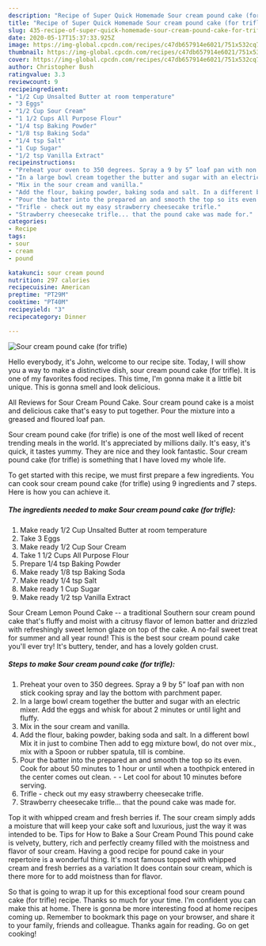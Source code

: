 ```yaml
---
description: "Recipe of Super Quick Homemade Sour cream pound cake (for trifle)"
title: "Recipe of Super Quick Homemade Sour cream pound cake (for trifle)"
slug: 435-recipe-of-super-quick-homemade-sour-cream-pound-cake-for-trifle
date: 2020-05-17T15:37:33.925Z
image: https://img-global.cpcdn.com/recipes/c47db657914e6021/751x532cq70/sour-cream-pound-cake-for-trifle-recipe-main-photo.jpg
thumbnail: https://img-global.cpcdn.com/recipes/c47db657914e6021/751x532cq70/sour-cream-pound-cake-for-trifle-recipe-main-photo.jpg
cover: https://img-global.cpcdn.com/recipes/c47db657914e6021/751x532cq70/sour-cream-pound-cake-for-trifle-recipe-main-photo.jpg
author: Christopher Bush
ratingvalue: 3.3
reviewcount: 9
recipeingredient:
- "1/2 Cup Unsalted Butter at room temperature"
- "3 Eggs"
- "1/2 Cup Sour Cream"
- "1 1/2 Cups All Purpose Flour"
- "1/4 tsp Baking Powder"
- "1/8 tsp Baking Soda"
- "1/4 tsp Salt"
- "1 Cup Sugar"
- "1/2 tsp Vanilla Extract"
recipeinstructions:
- "Preheat your oven to 350 degrees. Spray a 9 by 5” loaf pan with non stick cooking spray and lay the bottom with parchment paper."
- "In a large bowl cream together the butter and sugar with an electric mixer. Add the eggs and whisk for about 2 minutes or until light and fluffy."
- "Mix in the sour cream and vanilla."
- "Add the flour, baking powder, baking soda and salt. In a different bowl Mix it in just to combine Then add to egg mixture bowl, do not over mix., mix with a Spoon or rubber spatula, till is combine."
- "Pour the batter into the prepared an and smooth the top so its even. Cook for about 50 minutes to 1 hour or until when a toothpick entered in the center comes out clean.  Let cool for about 10 minutes before serving."
- "Trifle - check out my easy strawberry cheesecake trifle."
- "Strawberry cheesecake trifle... that the pound cake was made for."
categories:
- Recipe
tags:
- sour
- cream
- pound

katakunci: sour cream pound 
nutrition: 297 calories
recipecuisine: American
preptime: "PT29M"
cooktime: "PT40M"
recipeyield: "3"
recipecategory: Dinner

---
```



![Sour cream pound cake (for trifle)](https://img-global.cpcdn.com/recipes/c47db657914e6021/751x532cq70/sour-cream-pound-cake-for-trifle-recipe-main-photo.jpg)

Hello everybody, it's John, welcome to our recipe site. Today, I will show you a way to make a distinctive dish, sour cream pound cake (for trifle). It is one of my favorites food recipes. This time, I'm gonna make it a little bit unique. This is gonna smell and look delicious.

All Reviews for Sour Cream Pound Cake. Sour cream pound cake is a moist and delicious cake that&#39;s easy to put together. Pour the mixture into a greased and floured loaf pan.

Sour cream pound cake (for trifle) is one of the most well liked of recent trending meals in the world. It's appreciated by millions daily. It's easy, it's quick, it tastes yummy. They are nice and they look fantastic. Sour cream pound cake (for trifle) is something that I have loved my whole life.


To get started with this recipe, we must first prepare a few ingredients. You can cook sour cream pound cake (for trifle) using 9 ingredients and 7 steps. Here is how you can achieve it.

<!--inarticleads1-->

##### The ingredients needed to make Sour cream pound cake (for trifle):

1. Make ready 1/2 Cup Unsalted Butter at room temperature
1. Take 3 Eggs
1. Make ready 1/2 Cup Sour Cream
1. Take 1 1/2 Cups All Purpose Flour
1. Prepare 1/4 tsp Baking Powder
1. Make ready 1/8 tsp Baking Soda
1. Make ready 1/4 tsp Salt
1. Make ready 1 Cup Sugar
1. Make ready 1/2 tsp Vanilla Extract


Sour Cream Lemon Pound Cake -- a traditional Southern sour cream pound cake that&#39;s fluffy and moist with a citrusy flavor of lemon batter and drizzled with refreshingly sweet lemon glaze on top of the cake. A no-fail sweet treat for summer and all year round! This is the best sour cream pound cake you&#39;ll ever try! It&#39;s buttery, tender, and has a lovely golden crust. 

<!--inarticleads2-->

##### Steps to make Sour cream pound cake (for trifle):

1. Preheat your oven to 350 degrees. Spray a 9 by 5” loaf pan with non stick cooking spray and lay the bottom with parchment paper.
1. In a large bowl cream together the butter and sugar with an electric mixer. Add the eggs and whisk for about 2 minutes or until light and fluffy.
1. Mix in the sour cream and vanilla.
1. Add the flour, baking powder, baking soda and salt. In a different bowl Mix it in just to combine Then add to egg mixture bowl, do not over mix., mix with a Spoon or rubber spatula, till is combine.
1. Pour the batter into the prepared an and smooth the top so its even. Cook for about 50 minutes to 1 hour or until when a toothpick entered in the center comes out clean. -  - Let cool for about 10 minutes before serving.
1. Trifle - check out my easy strawberry cheesecake trifle.
1. Strawberry cheesecake trifle... that the pound cake was made for.


Top it with whipped cream and fresh berries if. The sour cream simply adds a moisture that will keep your cake soft and luxurious, just the way it was intended to be. Tips for How to Bake a Sour Cream Pound This pound cake is velvety, buttery, rich and perfectly creamy filled with the moistness and flavor of sour cream. Having a good recipe for pound cake in your repertoire is a wonderful thing. It&#39;s most famous topped with whipped cream and fresh berries as a variation It does contain sour cream, which is there more for to add moistness than for flavor. 

So that is going to wrap it up for this exceptional food sour cream pound cake (for trifle) recipe. Thanks so much for your time. I'm confident you can make this at home. There is gonna be more interesting food at home recipes coming up. Remember to bookmark this page on your browser, and share it to your family, friends and colleague. Thanks again for reading. Go on get cooking!
